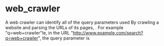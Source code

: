 # web_crawler
A web crawler can identify all of the query parameters used By crawling a website and parsing the URLs of its pages, . For example "q=web+crawler"le, in the URL "http://www.example.com/search?q=web+crawler", the query parameter is 
